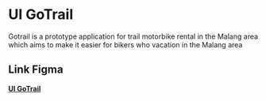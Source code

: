 # UI GoTrail
Gotrail is a prototype application for trail motorbike rental in the Malang area which aims to make it easier for bikers who vacation in the Malang area

 ## Link Figma
 [**UI GoTrail**](https://www.figma.com/proto/vBECii90rpOK9yr6wyF2AI/Untitled?type=design&node-id=17-1594&t=OJg5X621QT65dxxE-0&scaling=scale-down&page-id=0%3A1&starting-point-node-id=17%3A1594)
